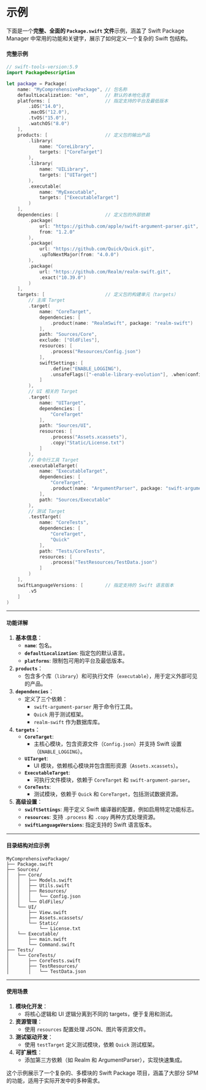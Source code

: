 # 示例

下面是一个**完整、全面的 `Package.swift` 文件**示例，涵盖了 Swift Package Manager 中常用的功能和关键字，展示了如何定义一个复杂的 Swift 包结构。

#### 完整示例

```swift
// swift-tools-version:5.9
import PackageDescription

let package = Package(
    name: "MyComprehensivePackage", // 包名称
    defaultLocalization: "en",      // 默认的本地化语言
    platforms: [                    // 指定支持的平台及最低版本
        .iOS("14.0"),
        .macOS("12.0"),
        .tvOS("15.0"),
        .watchOS("8.0")
    ],
    products: [                     // 定义包的输出产品
        .library(
            name: "CoreLibrary",
            targets: ["CoreTarget"]
        ),
        .library(
            name: "UILibrary",
            targets: ["UITarget"]
        ),
        .executable(
            name: "MyExecutable",
            targets: ["ExecutableTarget"]
        )
    ],
    dependencies: [                 // 定义包的外部依赖
        .package(
            url: "https://github.com/apple/swift-argument-parser.git",
            from: "1.2.0"
        ),
        .package(
            url: "https://github.com/Quick/Quick.git",
            .upToNextMajor(from: "4.0.0")
        ),
        .package(
            url: "https://github.com/Realm/realm-swift.git",
            .exact("10.39.0")
        )
    ],
    targets: [                      // 定义包的构建单元（targets）
        // 主库 Target
        .target(
            name: "CoreTarget",
            dependencies: [
                .product(name: "RealmSwift", package: "realm-swift")
            ],
            path: "Sources/Core",
            exclude: ["OldFiles"],
            resources: [
                .process("Resources/Config.json")
            ],
            swiftSettings: [
                .define("ENABLE_LOGGING"),
                .unsafeFlags(["-enable-library-evolution"], .when(configuration: .release))
            ]
        ),
        // UI 相关的 Target
        .target(
            name: "UITarget",
            dependencies: [
                "CoreTarget"
            ],
            path: "Sources/UI",
            resources: [
                .process("Assets.xcassets"),
                .copy("Static/License.txt")
            ]
        ),
        // 命令行工具 Target
        .executableTarget(
            name: "ExecutableTarget",
            dependencies: [
                "CoreTarget",
                .product(name: "ArgumentParser", package: "swift-argument-parser")
            ],
            path: "Sources/Executable"
        ),
        // 测试 Target
        .testTarget(
            name: "CoreTests",
            dependencies: [
                "CoreTarget",
                "Quick"
            ],
            path: "Tests/CoreTests",
            resources: [
                .process("TestResources/TestData.json")
            ]
        )
    ],
    swiftLanguageVersions: [        // 指定支持的 Swift 语言版本
        .v5
    ]
)
```

***

#### **功能详解**

1. **基本信息**：
   * **`name`**: 包名。
   * **`defaultLocalization`**: 指定包的默认语言。
   * **`platforms`**: 限制包可用的平台及最低版本。
2. **`products`**：
   * 包含多个库（`library`）和可执行文件（`executable`），用于定义外部可见的产品。
3. **`dependencies`**：
   * 定义了三个依赖：
     * `swift-argument-parser` 用于命令行工具。
     * `Quick` 用于测试框架。
     * `realm-swift` 作为数据库库。
4. **`targets`**：
   * **`CoreTarget`**:
     * 主核心模块，包含资源文件（`Config.json`）并支持 Swift 设置（`ENABLE_LOGGING`）。
   * **`UITarget`**:
     * UI 模块，依赖核心模块并包含图形资源（`Assets.xcassets`）。
   * **`ExecutableTarget`**:
     * 可执行文件模块，依赖于 `CoreTarget` 和 `swift-argument-parser`。
   * **`CoreTests`**:
     * 测试模块，依赖于 `Quick` 和 `CoreTarget`，包括测试数据资源。
5. **高级设置**：
   * **`swiftSettings`**: 用于定义 Swift 编译器的配置，例如启用特定功能标志。
   * **`resources`**: 支持 `.process` 和 `.copy` 两种方式处理资源。
   * **`swiftLanguageVersions`**: 指定支持的 Swift 语言版本。

***

#### **目录结构对应示例**

```plaintext
MyComprehensivePackage/
├── Package.swift
├── Sources/
│   ├── Core/
│   │   ├── Models.swift
│   │   ├── Utils.swift
│   │   ├── Resources/
│   │   │   └── Config.json
│   │   └── OldFiles/
│   └── UI/
│       ├── View.swift
│       ├── Assets.xcassets/
│       └── Static/
│           └── License.txt
│   └── Executable/
│       ├── main.swift
│       └── Command.swift
├── Tests/
│   └── CoreTests/
│       ├── CoreTests.swift
│       ├── TestResources/
│       │   └── TestData.json
```

***

#### **使用场景**

1. **模块化开发**：
   * 将核心逻辑和 UI 逻辑分离到不同的 targets，便于复用和测试。
2. **资源管理**：
   * 使用 `resources` 配置处理 JSON、图片等资源文件。
3. **测试驱动开发**：
   * 使用 `testTarget` 定义测试模块，依赖 `Quick` 测试框架。
4. **可扩展性**：
   * 添加第三方依赖（如 Realm 和 ArgumentParser），实现快速集成。

这个示例展示了一个复杂的、多模块的 Swift Package 项目，涵盖了大部分 SPM 的功能，适用于实际开发中的多种需求。
